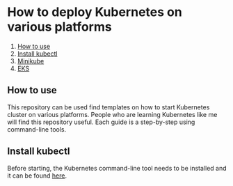 # How to deploy Kubernetes on various platforms

1. [How to use](#how-to-use)
2. [Install kubectl](#install-kubectl)
3. [Minikube](./Minikube/README.md)
4. [EKS](./EKS/README.md)

## How to use

This repository can be used find templates on how to start Kubernetes cluster on various
platforms. People who are learning Kubernetes like me will find this repository useful. Each
guide is a step-by-step using command-line tools.

## Install kubectl

Before starting, the Kubernetes command-line tool needs to be installed and it can be found [here](https://kubernetes.io/docs/tasks/tools/).
